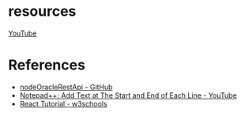 # resources

[YouTube](https://www.youtube.com/@browntruck246)

# References
* [nodeOracleRestApi - GitHub](https://github.com/petranb2/nodeOracleRestApi/tree/master)     
* [Notepad++: Add Text at The Start and End of Each Line - YouTube](https://www.youtube.com/watch?v=wZviSO45DCI)
* [React Tutorial - w3schools](https://www.w3schools.com/react/default.asp)
